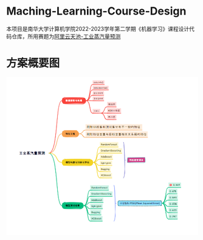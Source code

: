 # Maching-Learning-Course-Design
本项目是南华大学计算机学院2022-2023学年第二学期《机器学习》课程设计代码仓库，所用赛题为[阿里云天池-工业蒸汽量预测](https://tianchi.aliyun.com/competition/entrance/231693/introduction)

# 方案概要图
![方案概要图](./images/方案概要图.png)
